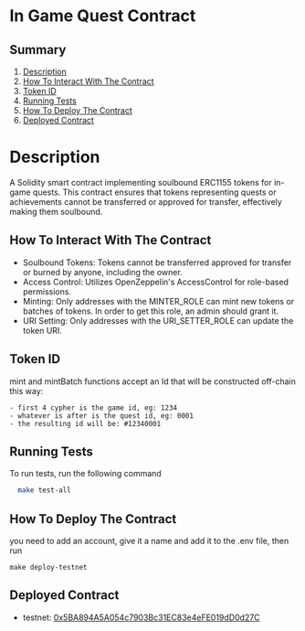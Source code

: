 # In Game Quest Contract

## Summary

1. [Description](#description)
2. [How To Interact With The Contract](#how-to-interact-with-the-contract)
3. [Token ID](#token-id)
4. [Running Tests](#running-tests)
5. [How To Deploy The Contract](#how-to-deploy-the-contract)
6. [Deployed Contract](#deployed-contract)

# Description

A Solidity smart contract implementing soulbound ERC1155 tokens for in-game quests. This contract ensures that tokens representing quests or achievements cannot be transferred or approved for transfer, effectively making them soulbound.

## How To Interact With The Contract

- Soulbound Tokens: Tokens cannot be transferred approved for transfer or burned by anyone, including the owner.
- Access Control: Utilizes OpenZeppelin's AccessControl for role-based permissions.
- Minting: Only addresses with the MINTER_ROLE can mint new tokens or batches of tokens. In order to get this role, an admin should grant it.
- URI Setting: Only addresses with the URI_SETTER_ROLE can update the token URI.

## Token ID

mint and mintBatch functions accept an Id that will be constructed off-chain this way:

    - first 4 cypher is the game id, eg: 1234
    - whatever is after is the quest id, eg: 0001
    - the resulting id will be: #12340001

## Running Tests

To run tests, run the following command

```bash
  make test-all
```

## How To Deploy The Contract

you need to add an account, give it a name and add it to the .env file, then run

```
make deploy-testnet
```

## Deployed Contract

- testnet: [0x5BA894A5A054c7903Bc31EC83e4eFE019dD0d27C](https://subnets-test.avax.network/beam/address/0x5BA894A5A054c7903Bc31EC83e4eFE019dD0d27C?tab=code)
